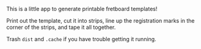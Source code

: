 This is a little app to generate printable fretboard templates!

Print out the template, cut it into strips, line up the registration marks in the corner of the strips, and tape it all together.

Trash `dist` and `.cache` if you have trouble getting it running.

